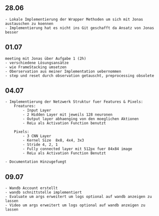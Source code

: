## 28.06

    - Lokale Implementierung der Wrapper Methoden um sich mit Jonas austauschen zu koennen 
    - Implementierung hat es nicht ins Git geschafft da Ansatz von Jonas besser

## 01.07

    meeting mit Jonas über Aufgabe 1 (2h)
    - verschiedene Lösungsansätze 
    - wie FrameStacking umsetzen
    - Oberservation aus meiner Implementation uebernommen
    - step und reset durch observation getauscht, preprocessing obsolete

## 04.07

    - Implementierung der Netzwerk Struktur fuer Features & Pixels:
        Freatures:
            - Input Layer
            - 2 Hidden Layer mit jeweils 128 neuronen
            - Output layer abhaenging von den moeglichen Aktionen
            - ReLu als Activation Function benutzt
        
        Pixels:
            - 3 CNN Layer
            - Kernel Size  8x8, 4x4, 3x3
            - Stride 4, 2, 1
            - Fully connected layer mit 512px fuer 84x84 image
            - ReLu als Activation Function Benutzt
    
    - Documentation Hinzugefuegt

## 09.07

    - Wandb Account erstellt
    - wandb schnittstelle implementiert
    - Evaluate um args erweitert um logs optional auf wandb anzeigen zu lassen
    - Video um args erweitert um logs optional auf wandb anzeigen zu lassen



